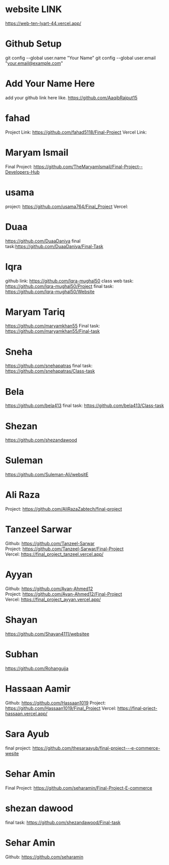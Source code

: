 # website LINK
https://web-ten-lyart-44.vercel.app/

# Github Setup
git config --global user.name "Your Name"
git config --global user.email "your.email@example.com"


# Add Your Name Here
add your github link here like. https://github.com/AaqibRajput15

# fahad
Project Link: https://github.com/fahad5118/Final-Project
Vercel Link: 

# Maryam Ismail
Final Project: https://github.com/TheMaryamIsmail/Final-Project--Developers-Hub

# usama
project: https://github.com/usama764/Final_Project
Vercel: 

# Duaa
https://github.com/DuaaDaniya
final task:https://github.com/DuaaDaniya/Final-Task

# Iqra
github link: https://github.com/Iqra-mughal50
class web task: https://github.com/Iqra-mughal50/Project
final task: https://github.com/Iqra-mughal50/Website

# Maryam Tariq
https://github.com/maryamkhan55
Final task: https://github.com/maryamkhan55/Final-task

# Sneha 
https://github.com/snehapatras
final task: https://github.com/snehapatras/Class-task

# Bela
https://github.com/bela413
final task: https://github.com/bela413/Class-task

# Shezan
https://github.com/shezandawood

# Suleman
https://github.com/Suleman-Ali/websitE

# Ali Raza
Project: https://github.com/AliRazaZabtech/final-project


# Tanzeel Sarwar
Github:  https://github.com/Tanzeel-Sarwar <br>
Project:  https://github.com/Tanzeel-Sarwar/Final-Project <br>
Vercel:  https://final_project_tanzeel.vercel.app/ <br>

# Ayyan
Github:  https://github.com/Ayan-Ahmed12 <br>
Project: https://github.com/Ayan-Ahmed12/Final-Project <br>
Vercel: https://final_project_ayyan.vercel.app/ <br>

# Shayan
https://github.com/Shayan4111/websitee

# Subhan
https://github.com/Rohangujja

# Hassaan Aamir
Github: https://github.com/Hassaan1019
Project: https://github.com/Hassaan1019/Final_Project
Vercel: https://final-prject-hassaan.vercel.app/

# Sara Ayub
final project: https://github.com/thesaraayub/final-project---e-commerce-wesite

# Sehar Amin
Final Project: https://github.com/seharamin/Final-Project-E-commerce


# shezan dawood
final task: https://github.com/shezandawood/Final-task

# Sehar Amin
Github: https://github.com/seharamin

